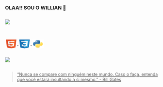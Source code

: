 ### OLAA!! SOU O WILLIAN 👋

  ##

<div>
  <a href="https://github.com/willdalp">
  <img height="180em" src="https://github-readme-stats.vercel.app/api?username=willdalp&show_icons=true&theme=highcontrast&include_all_commits=true&count_private=true"/>
</div>
  
  ##
  
<div style="display: inline_block"><br>
  <img align="center" alt="Willian-HTML" height="30" width="40" src="https://raw.githubusercontent.com/devicons/devicon/master/icons/html5/html5-original.svg">
  <img align="center" alt="Willian-CSS" height="30" width="40" src="https://raw.githubusercontent.com/devicons/devicon/master/icons/css3/css3-original.svg">
  <img align="center" alt="Willian-Python" height="30" width="40" src="https://raw.githubusercontent.com/devicons/devicon/master/icons/python/python-original.svg">
</div>
  
  ##
  
<div>
  <img height="150em" src="https://github-readme-stats.vercel.app/api/top-langs/?username=willdalp&layout=compact&langs_count=7&theme=highcontrast"/>
</div>

  ##
  
> “Nunca se compare com ninguém neste mundo. Caso o faça, entenda que você estará insultando a si mesmo.” - Bill Gates
